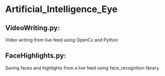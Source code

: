 # Artificial_Intelligence_Eye
## VideoWriting.py: 
Video writing from live feed using OpenCv and Python

## FaceHighlights.py:
Saving faces and highlights from a live feed using face_recognition library.
